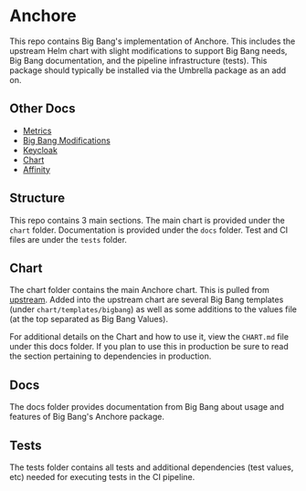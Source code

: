 # Anchore

This repo contains Big Bang's implementation of Anchore. This includes the upstream Helm chart with slight modifications to support Big Bang needs, Big Bang documentation, and the pipeline infrastructure (tests). This package should typically be installed via the Umbrella package as an add on.

## Other Docs

- [Metrics](./metrics.md)
- [Big Bang Modifications](./BBCHANGES.md)
- [Keycloak](./KEYCLOAK.md)
- [Chart](./CHART.md)
- [Affinity](./Affinity.md)

## Structure

This repo contains 3 main sections. The main chart is provided under the `chart` folder. Documentation is provided under the `docs` folder. Test and CI files are under the `tests` folder.

## Chart

The chart folder contains the main Anchore chart. This is pulled from [upstream](https://github.com/anchore/anchore-charts/tree/master/stable/anchore-engine). Added into the upstream chart are several Big Bang templates (under `chart/templates/bigbang`) as well as some additions to the values file (at the top separated as Big Bang Values).

For additional details on the Chart and how to use it, view the `CHART.md` file under this docs folder. If you plan to use this in production be sure to read the section pertaining to dependencies in production.

## Docs

The docs folder provides documentation from Big Bang about usage and features of Big Bang's Anchore package.

## Tests

The tests folder contains all tests and additional dependencies (test values, etc) needed for executing tests in the CI pipeline.

